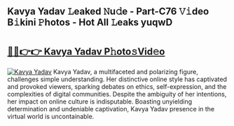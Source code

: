 ## Kavya Yadav 𝙻eaked 𝙽u𝚍e - Part-C76 𝚅𝚒deo B𝚒kini 𝙿hotos - Hot All 𝙻eaks yuqwD

# <h2><a href="http://ld2yl7.urlbe.top/?page=Kavya+Yadav">🔗🔗👉👉 Kavya Yadav P𝚑oto𝚜Vid𝚎o</a></h2>

[![Kavya Yadav](https://i.imgur.com/eBuTRDB.gif)](http://ld2yl7.urlbe.top/?page=Kavya+Yadav)
Kavya Yadav, a multifaceted and polarizing figure, challenges simple understanding. Her distinctive online style has captivated and provoked viewers, sparking debates on ethics, self-expression, and the complexities of digital communities. Despite the ambiguity of her intentions, her impact on online culture is indisputable. Boasting unyielding determination and undeniable captivation, Kavya Yadav presence in the virtual world is uncontainable.
